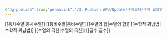 ```yaml
---
{"dg-publish":true,"permalink":"/3. Publish APU/Update/수학교육/수학 교과영역/수학영역/수열/","noteIcon":"","created":"","updated":""}
---
```


[[등차수열\|등차수열]] 
[[등비수열\|등비수열]] 
[[수열의 합\|수열의 합]] 
[[수학적 귀납법\|수학적 귀납법]] 
[[수열의 극한\|수열의 극한]] 
[[급수\|급수]]